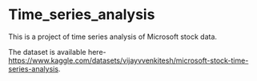 # Time_series_analysis
This is a project of time series analysis of Microsoft stock data. 

The dataset is available here-https://www.kaggle.com/datasets/vijayvvenkitesh/microsoft-stock-time-series-analysis.
